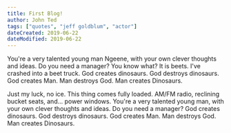 ```yaml
---
title: First Blog!
author: John Ted
tags: ["quotes", "jeff goldblum", "actor"]
dateCreated: 2019-06-22
dateModified: 2019-06-22
---
```

You're a very talented young man Ngeene, with your own clever thoughts and ideas. Do you need a manager? You know what? It is beets. I've crashed into a beet truck. God creates dinosaurs. God destroys dinosaurs. God creates Man. Man destroys God. Man creates Dinosaurs.

Just my luck, no ice. This thing comes fully loaded. AM/FM radio, reclining bucket seats, and... power windows. You're a very talented young man, with your own clever thoughts and ideas. Do you need a manager? God creates dinosaurs. God destroys dinosaurs. God creates Man. Man destroys God. Man creates Dinosaurs.